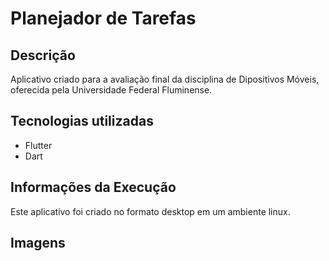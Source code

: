 # Planejador de Tarefas

## Descrição 

Aplicativo criado para a avaliação final da disciplina de Dipositivos Móveis, oferecida pela Universidade Federal Fluminense.

## Tecnologias utilizadas

- Flutter
- Dart

## Informações da Execução

Este aplicativo foi criado no formato desktop em um ambiente linux.

## Imagens

